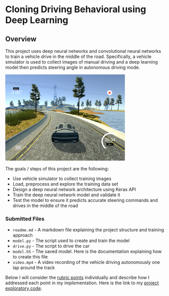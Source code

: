# Cloning Driving Behavioral using Deep Learning
## Overview
This project uses deep neural networks and convolutional neural networks to train a vehicle drive in the middle of the road. Specifically, a vehicle simulator is used to collect images of manual driving and a deep learning model then predicts steering angle in autonomous driving mode.

<img src="img/driving_simulator.png" width="75%" height="75%">

The goals / steps of this project are the following:
* Use vehicle simulator to collect training images
* Load, preprocess and explore the training data set
* Design a deep neural network architecture using Keras API
* Train the deep neural network model and validate it
* Test the model to ensure it predicts accurate steering commands and drives in the middle of the road


### Submitted Files
* `readme.md` - A markdown file explaining the project structure and training approach
* `model.py` - The script used to create and train the model
* `drive.py` - The script to drive the car
* `model.h5` - The saved model. Here is the documentation explaining how to create this file
* `video.mp4` - A video recording of the vehicle driving autonomously one lap around the track

Below I will consider the [rubric points](https://review.udacity.com/#!/rubrics/1968/view) individually and describe how I addressed each point in my implementation. Here is the link to my [project exploratory code](Behavioral_Cloning.ipynb).
